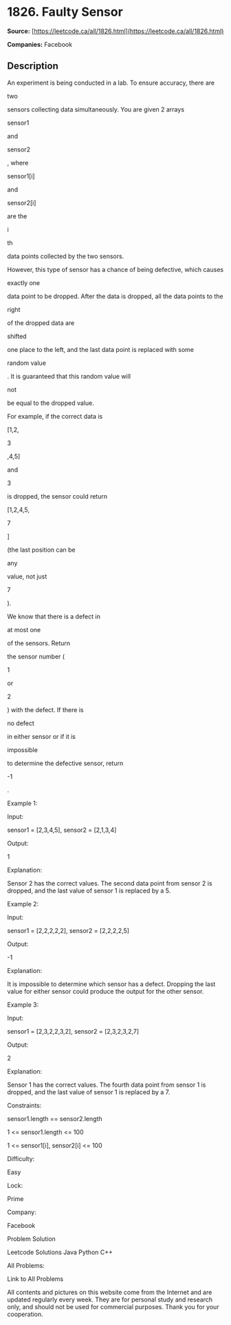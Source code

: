 # 1826. Faulty Sensor

**Source:** [https://leetcode.ca/all/1826.html](https://leetcode.ca/all/1826.html)

**Companies:** Facebook

## Description

An experiment is being conducted in a lab. To ensure accuracy, there are

two

sensors collecting data simultaneously. You are given 2 arrays

sensor1

and

sensor2

, where

sensor1[i]

and

sensor2[i]

are the

i

th

data points collected by the two sensors.

However, this type of sensor has a chance of being defective, which causes

exactly one

data point to be dropped. After the data is dropped, all the data points to the

right

of the dropped data are

shifted

one place to the left, and the last data point is replaced with some

random value

. It is guaranteed that this random value will

not

be equal to the dropped value.

For example, if the correct data is

[1,2,

3

,4,5]

and

3

is dropped, the sensor could return

[1,2,4,5,

7

]

(the last position can be

any

value, not just

7

).

We know that there is a defect in

at most one

of the sensors. Return

the sensor number (

1

or

2

) with the defect. If there is

no defect

in either sensor or if it is

impossible

to determine the defective sensor, return

-1

.

Example 1:

Input:

sensor1 = [2,3,4,5], sensor2 = [2,1,3,4]

Output:

1

Explanation:

Sensor 2 has the correct values.
The second data point from sensor 2 is dropped, and the last value of sensor 1 is replaced by a 5.

Example 2:

Input:

sensor1 = [2,2,2,2,2], sensor2 = [2,2,2,2,5]

Output:

-1

Explanation:

It is impossible to determine which sensor has a defect.
Dropping the last value for either sensor could produce the output for the other sensor.

Example 3:

Input:

sensor1 = [2,3,2,2,3,2], sensor2 = [2,3,2,3,2,7]

Output:

2

Explanation:

Sensor 1 has the correct values.
The fourth data point from sensor 1 is dropped, and the last value of sensor 1 is replaced by a 7.

Constraints:

sensor1.length == sensor2.length

1 <= sensor1.length <= 100

1 <= sensor1[i], sensor2[i] <= 100

Difficulty:

Easy

Lock:

Prime

Company:

Facebook

Problem Solution

Leetcode Solutions Java Python C++

All Problems:

Link to All Problems

All contents and pictures on this website come from the Internet and are updated regularly every week. They are for personal study and research only, and should not be used for commercial purposes. Thank you for your cooperation.

